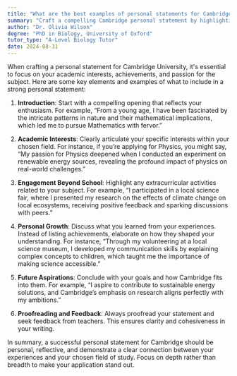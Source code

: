 ```yaml
---
title: "What are the best examples of personal statements for Cambridge University?"
summary: "Craft a compelling Cambridge personal statement by highlighting academic interests, achievements, extracurriculars, personal growth, and future goals."
author: "Dr. Olivia Wilson"
degree: "PhD in Biology, University of Oxford"
tutor_type: "A-Level Biology Tutor"
date: 2024-08-31
---
```


When crafting a personal statement for Cambridge University, it's essential to focus on your academic interests, achievements, and passion for the subject. Here are some key elements and examples of what to include in a strong personal statement:

1. **Introduction**: Start with a compelling opening that reflects your enthusiasm. For example, “From a young age, I have been fascinated by the intricate patterns in nature and their mathematical implications, which led me to pursue Mathematics with fervor.”

2. **Academic Interests**: Clearly articulate your specific interests within your chosen field. For instance, if you’re applying for Physics, you might say, “My passion for Physics deepened when I conducted an experiment on renewable energy sources, revealing the profound impact of physics on real-world challenges.”

3. **Engagement Beyond School**: Highlight any extracurricular activities related to your subject. For example, “I participated in a local science fair, where I presented my research on the effects of climate change on local ecosystems, receiving positive feedback and sparking discussions with peers.”

4. **Personal Growth**: Discuss what you learned from your experiences. Instead of listing achievements, elaborate on how they shaped your understanding. For instance, “Through my volunteering at a local science museum, I developed my communication skills by explaining complex concepts to children, which taught me the importance of making science accessible.”

5. **Future Aspirations**: Conclude with your goals and how Cambridge fits into them. For example, “I aspire to contribute to sustainable energy solutions, and Cambridge’s emphasis on research aligns perfectly with my ambitions.”

6. **Proofreading and Feedback**: Always proofread your statement and seek feedback from teachers. This ensures clarity and cohesiveness in your writing.

In summary, a successful personal statement for Cambridge should be personal, reflective, and demonstrate a clear connection between your experiences and your chosen field of study. Focus on depth rather than breadth to make your application stand out.
    